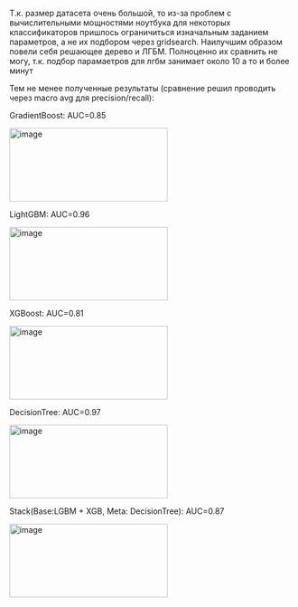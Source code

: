 Т.к. размер датасета очень большой, то из-за проблем с вычислительными мощностями ноутбука для некоторых классификаторов пришлось
ограничиться изначальным заданием параметров, а не их подбором через gridsearch. Наилучшим образом повели себя решающее дерево и ЛГБМ. Полноценно их сравнить не могу,
т.к. подбор парамаетров для лгбм занимает около 10 а то и более минут

Тем не менее полученные результаты (сравнение решил проводить через macro avg для precision/recall):

GradientBoost: AUC=0.85

<img width="280" height="130" alt="image" src="https://github.com/user-attachments/assets/74cc72da-9a12-4a5d-a05c-68b3616f31b0" />

LightGBM: AUC=0.96

<img width="280" height="130" alt="image" src="https://github.com/user-attachments/assets/ca7257cf-debd-47cf-97c3-20c96df51f0e" />

XGBoost: AUC=0.81

<img width="280" height="130" alt="image" src="https://github.com/user-attachments/assets/db12f9a3-b74a-4f8f-bb96-1f5cdf6aca1c" />

DecisionTree: AUC=0.97

<img width="280" height="130" alt="image" src="https://github.com/user-attachments/assets/9c57a41b-6428-40b6-a2cd-799be977bbbf" />

Stack(Base:LGBM + XGB, Meta: DecisionTree): AUC=0.87

<img width="280" height="130" alt="image" src="https://github.com/user-attachments/assets/710e5bfe-2741-4fbf-8a4d-6f6afaea88e5" />
